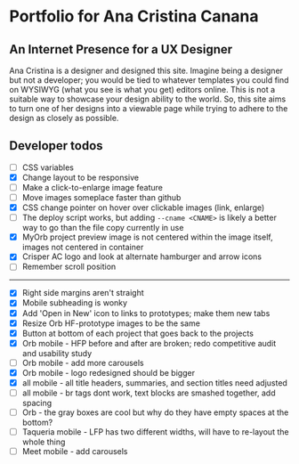 # Portfolio for Ana Cristina Canana

## An Internet Presence for a UX Designer

Ana Cristina is a designer and designed this site. Imagine being a designer but not a developer; you would be tied to whatever templates you could find on WYSIWYG (what you see is what you get) editors online. This is not a suitable way to showcase your design ability to the world. So, this site aims to turn one of her designs into a viewable page while trying to adhere to the design as closely as possible.

## Developer todos

- [ ] CSS variables
- [x] Change layout to be responsive
- [ ] Make a click-to-enlarge image feature
- [ ] Move images someplace faster than github
- [x] CSS change pointer on hover over clickable images (link, enlarge)
- [ ] The deploy script works, but adding `--cname <CNAME>` is likely a better way to go than the file copy currently in use
- [x] MyOrb project preview image is not centered within the image itself, images not centered in container
- [x] Crisper AC logo and look at alternate hamburger and arrow icons
- [ ] Remember scroll position

---

- [x] Right side margins aren't straight
- [x] Mobile subheading is wonky
- [x] Add 'Open in New' icon to links to prototypes; make them new tabs
- [x] Resize Orb HF-prototype images to be the same
- [x] Button at bottom of each project that goes back to the projects
- [x] Orb mobile - HFP before and after are broken; redo competitive audit and usability study
- [ ] Orb mobile - add more carousels
- [x] Orb mobile - logo redesigned should be bigger
- [x] all mobile - all title headers, summaries, and section titles need adjusted
- [ ] all mobile - br tags dont work, text blocks are smashed together, add spacing
- [ ] Orb - the gray boxes are cool but why do they have empty spaces at the bottom?
- [ ] Taqueria mobile - LFP has two different widths, will have to re-layout the whole thing
- [ ] Meet mobile - add carousels
